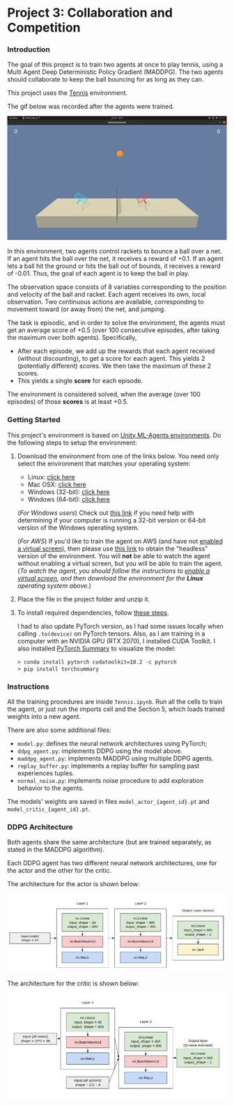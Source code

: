 # Project 3: Collaboration and Competition

### Introduction

The goal of this project is to train two agents at once to play tennis, using a Multi Agent Deep Deterministic Policy Gradient (MADDPG). The two agents should collaborate to keep the ball bouncing for as long as they can.

This project uses the [Tennis](https://github.com/Unity-Technologies/ml-agents/blob/master/docs/Learning-Environment-Examples.md#tennis) environment.

The gif below was recorded after the agents were trained.

![Trained Agent](img/tennis.gif "Trained Agent")

In this environment, two agents control rackets to bounce a ball over a net. If an agent hits the ball over the net, it receives a reward of +0.1.  If an agent lets a ball hit the ground or hits the ball out of bounds, it receives a reward of -0.01.  Thus, the goal of each agent is to keep the ball in play.

The observation space consists of 8 variables corresponding to the position and velocity of the ball and racket. Each agent receives its own, local observation.  Two continuous actions are available, corresponding to movement toward (or away from) the net, and jumping.

The task is episodic, and in order to solve the environment, the agents must get an average score of +0.5 (over 100 consecutive episodes, after taking the maximum over both agents). Specifically,

- After each episode, we add up the rewards that each agent received (without discounting), to get a score for each agent. This yields 2 (potentially different) scores. We then take the maximum of these 2 scores.
- This yields a single **score** for each episode.

The environment is considered solved, when the average (over 100 episodes) of those **scores** is at least +0.5.

### Getting Started

This project's environment is based on [Unity ML-Agents environments](https://github.com/Unity-Technologies/ml-agents). Do the following steps to setup the environment:

1. Download the environment from one of the links below.  You need only select the environment that matches your operating system:
    - Linux: [click here](https://s3-us-west-1.amazonaws.com/udacity-drlnd/P3/Tennis/Tennis_Linux.zip)
    - Mac OSX: [click here](https://s3-us-west-1.amazonaws.com/udacity-drlnd/P3/Tennis/Tennis.app.zip)
    - Windows (32-bit): [click here](https://s3-us-west-1.amazonaws.com/udacity-drlnd/P3/Tennis/Tennis_Windows_x86.zip)
    - Windows (64-bit): [click here](https://s3-us-west-1.amazonaws.com/udacity-drlnd/P3/Tennis/Tennis_Windows_x86_64.zip)

    (_For Windows users_) Check out [this link](https://support.microsoft.com/en-us/help/827218/how-to-determine-whether-a-computer-is-running-a-32-bit-version-or-64) if you need help with determining if your computer is running a 32-bit version or 64-bit version of the Windows operating system.

    (_For AWS_) If you'd like to train the agent on AWS (and have not [enabled a virtual screen](https://github.com/Unity-Technologies/ml-agents/blob/master/docs/Training-on-Amazon-Web-Service.md)), then please use [this link](https://s3-us-west-1.amazonaws.com/udacity-drlnd/P3/Tennis/Tennis_Linux_NoVis.zip) to obtain the "headless" version of the environment.  You will **not** be able to watch the agent without enabling a virtual screen, but you will be able to train the agent.  (_To watch the agent, you should follow the instructions to [enable a virtual screen](https://github.com/Unity-Technologies/ml-agents/blob/master/docs/Training-on-Amazon-Web-Service.md), and then download the environment for the **Linux** operating system above._)

2. Place the file in the project folder and unzip it.

3. To install required dependencies, follow [these steps](https://github.com/udacity/deep-reinforcement-learning#dependencies).

    I had to also update PyTorch version, as I had some issues locally when calling `.to(device)` on PyTorch tensors. Also, as I am training in a computer with an NVIDIA GPU (RTX 2070), I installed CUDA Toolkit. I also installed [PyTorch Summary](https://github.com/sksq96/pytorch-summary) to visualize the model:
    ```
    > conda install pytorch cudatoolkit=10.2 -c pytorch
    > pip install torchsummary
    ```

### Instructions

All the training procedures are inside `Tennis.ipynb`. Run all the cells to train the agent, or just run the imports cell and the Section 5, which loads trained weights into a new agent.

There are also some additional files:
- `model.py`: defines the neural network architectures using PyTorch;
- `ddpg_agent.py`: implements DDPG using the model above.
- `maddpg_agent.py`: implements MADDPG using multiple DDPG agents.
- `replay_buffer.py`: implements a replay buffer for sampling past experiences tuples.
- `normal_noise.py`: implements noise procedure to add exploration behavior to the agents.

The models' weights are saved in files `model_actor_{agent_id}.pt` and `model_critic_{agent_id}.pt`.

### DDPG Architecture

Both agents share the same architecture (but are trained separately, as stated in the MADDPG algorithm).

Each DDPG agent has two different neural network architectures, one for the actor and the other for the critic.

The architecture for the actor is shown below:

![Actor Architecture](img/actor_arch.png "Actor Architecture")

The architecture for the critic is shown below:

![Critic Architecture](img/critic_arch.png "Critic Architecture")
